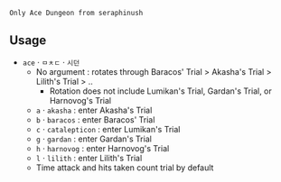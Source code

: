 ```
Only Ace Dungeon from seraphinush
```

## Usage
- `ace` · `ㅁㅊㄷ` · `시던`
  - No argument : rotates through Baracos' Trial > Akasha's Trial > Lilith's Trial > ..
    - Rotation does not include Lumikan's Trial, Gardan's Trial, or Harnovog's Trial
  - `a` · `akasha` : enter Akasha's Trial
  - `b` · `baracos` : enter Baracos' Trial
  - `c` · `catalepticon` : enter Lumikan's Trial
  - `g` · `gardan` : enter Gardan's Trial
  - `h` · `harnovog` : enter Harnovog's Trial
  - `l` · `lilith` : enter Lilith's Trial
  - Time attack and hits taken count trial by default
